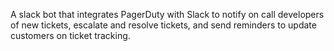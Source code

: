 A slack bot that integrates PagerDuty with Slack to notify on call developers of new tickets, escalate and resolve tickets, and send reminders to update customers on ticket tracking.
